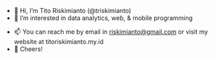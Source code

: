 - 👋 Hi, I’m Tito Riskimianto (@triskimianto)
- 👀 I’m interested in data analytics, web, & mobile programming
<!-- - 🌱 I’m currently learning 
- 💞️ I’m looking to collaborate on ... -->
- 📫 You can reach me by email in riskimianto@gmail.com or visit my website at titoriskimianto.my.id
- 💙 Cheers!
<!---
triskimianto/triskimianto is a ✨ special ✨ repository because its `README.md` (this file) appears on your GitHub profile.
You can click the Preview link to take a look at your changes.
--->
